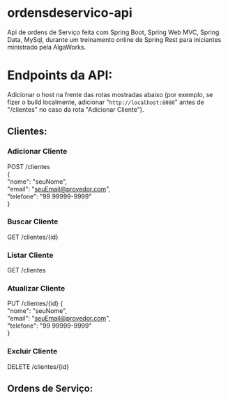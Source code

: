 # ordensdeservico-api
Api de ordens de Serviço feita com Spring Boot, Spring Web MVC, Spring Data, MySql, durante um treinamento online de Spring Rest para iniciantes ministrado pela AlgaWorks.

# Endpoints da API:
Adicionar o host na frente das rotas mostradas abaixo (por exemplo, se fizer o build localmente, adicionar "`http://localhost:8080`" antes de "/clientes" no caso da rota "Adicionar Cliente").
## Clientes:
### Adicionar Cliente
POST /clientes  
{  
	"nome": "seuNome",  
	"email": "seuEmail@provedor.com",  
	"telefone": "99 99999-9999"  
}  
### Buscar Cliente
GET /clientes/{id}
### Listar Cliente
GET /clientes
### Atualizar Cliente
PUT /clientes/{id}
{  
	"nome": "seuNome",  
	"email": "seuEmail@provedor.com",  
	"telefone": "99 99999-9999"  
}  
### Excluir Cliente
DELETE /clientes/{id}
## Ordens de Serviço:

